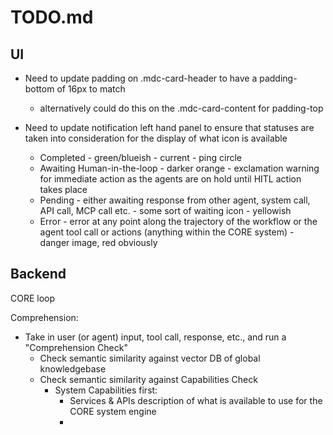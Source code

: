 # TODO.md

## UI
- Need to update padding on .mdc-card-header to have a padding-bottom of 16px to match
    - alternatively could do this on the .mdc-card-content for padding-top

- Need to update notification left hand panel to ensure that statuses are taken into consideration for the display of what icon is available
    - Completed - green/blueish - current - ping circle
    - Awaiting Human-in-the-loop - darker orange - exclamation warning for immediate action as the agents are on hold until HITL action takes place
    - Pending - either awaiting response from other agent, system call, API call, MCP call etc. - some sort of waiting icon - yellowish
    - Error - error at any point along the trajectory of the workflow or the agent tool call or actions (anything within the CORE system) - danger image, red obviously



## Backend
CORE loop

Comprehension:
- Take in user (or agent) input, tool call, response, etc., and run a "Comprehension Check"
    - Check semantic similarity against vector DB of global knowledgebase
    - Check semantic similarity against Capabilities Check
        - System Capabilities first:
            - Services & APIs description of what is available to use for the CORE system engine
            - 

